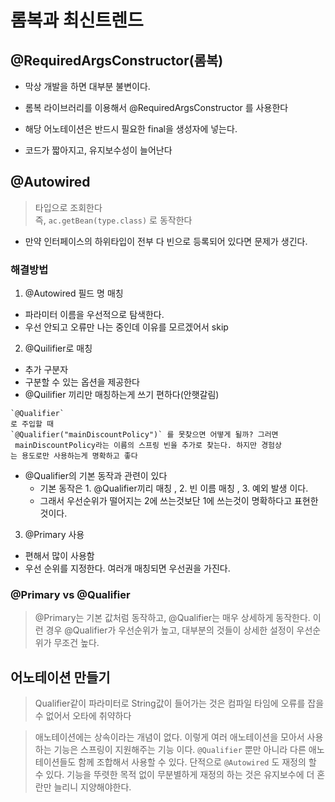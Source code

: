 # 롬복과 최신트렌드


## @RequiredArgsConstructor(롬복)

- 막상 개발을 하면 대부분 불변이다.

- 롬복 라이브러리를 이용해서 @RequiredArgsConstructor 를 사용한다

- 해당 어노테이션은 반드시 필요한 final을 생성자에 넣는다.

- 코드가 짧아지고, 유지보수성이 늘어난다

## @Autowired

> 타입으로 조회한다<br>
> 즉, `ac.getBean(type.class)` 로 동작한다

- 만약 인터페이스의 하위타입이 전부 다 빈으로 등록되어 있다면 문제가 생긴다.

### 해결방법
1. @Autowired 필드 명 매칭
- 파라미터 이름을 우선적으로 탐색한다.
- 우선 안되고 오류만 나는 중인데 이유를 모르겠어서 skip

2. @Quilifier로 매칭
- 추가 구분자
- 구분할 수 있는 옵션을 제공한다
- @Quilifier 끼리만 매칭하는게 쓰기 편하다(안햇갈림)

```plaintext
`@Qualifier`
로 주입할 때 
`@Qualifier("mainDiscountPolicy")` 를 못찾으면 어떻게 될까? 그러면
 mainDiscountPolicy라는 이름의 스프링 빈을 추가로 찾는다. 하지만 경험상 
는 용도로만 사용하는게 명확하고 좋다
```

- @Qualifier의 기본 동작과 관련이 있다
    - 기본 동작은 1. @Qualifier끼리 매칭 , 2. 빈 이름 매칭 , 3. 예외 발생 이다.
    - 그래서 우선순위가 떨어지는 2에 쓰는것보단 1에 쓰는것이 명확하다고 표현한 것이다.


3. @Primary 사용

- 편해서 많이 사용함
- 우선 순위를 지정한다. 여러개 매칭되면 우선권을 가진다.

### @Primary vs @Qualifier

> @Primary는 기본 값처럼 동작하고, @Qualifier는 매우 상세하게 동작한다. 이런 경우 @Qualifier가 우선순위가 높고,
 대부분의 것들이 상세한 설정이 우선순위가 무조건 높다.

## 어노테이션 만들기

> Qualifier같이 파라미터로 String값이 들어가는 것은 컴파일 타임에 오류를 잡을 수 없어서 오타에 취약하다

> 애노테이션에는 상속이라는 개념이 없다. 이렇게 여러 애노테이션을 모아서 사용하는 기능은 스프링이 지원해주는 기능
이다. `@Qualifier` 뿐만 아니라 다른 애노테이션들도 함께 조합해서 사용할 수 있다. 단적으로  `@Autowired` 도 재정의 할 수 있다.
기능을 뚜렷한 목적 없이 무분별하게 재정의 하는 것은 유지보수에 더 혼란만 늘리니 지양해야한다.